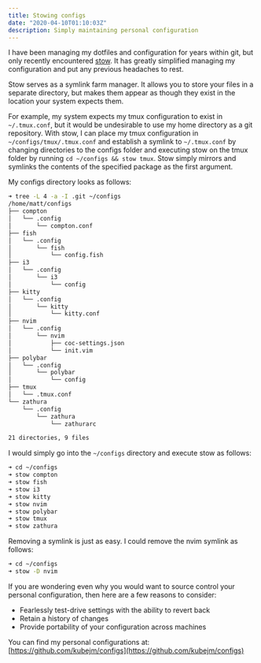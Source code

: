 ```yaml
---
title: Stowing configs
date: "2020-04-10T01:10:03Z"
description: Simply maintaining personal configuration
---
```


I have been managing my dotfiles and configuration for years within git, but 
only recently encountered [stow](https://www.gnu.org/software/stow/).  It has 
greatly simplified managing my configuration and put any previous headaches to
rest.

Stow serves as a symlink farm manager.  It allows you to store your files in a 
separate directory, but makes them appear as though they exist in the location 
your system expects them.

For example, my system expects my tmux configuration to exist in 
`~/.tmux.conf`, but it would be undesirable to use my home directory as a git 
repository.  With stow, I can place my tmux configuration in 
`~/configs/tmux/.tmux.conf` and establish a symlink to `~/.tmux.conf` by 
changing directories to the configs folder and executing stow on the tmux 
folder by running `cd ~/configs && stow tmux`.  Stow simply mirrors and 
symlinks the contents of the specified package as the first argument.

My configs directory looks as follows:

```bash
➜ tree -L 4 -a -I .git ~/configs
/home/matt/configs
├── compton
│   └── .config
│       └── compton.conf
├── fish
│   └── .config
│       └── fish
│           └── config.fish
├── i3
│   └── .config
│       └── i3
│           └── config
├── kitty
│   └── .config
│       └── kitty
│           └── kitty.conf
├── nvim
│   └── .config
│       └── nvim
│           ├── coc-settings.json
│           └── init.vim
├── polybar
│   └── .config
│       └── polybar
│           └── config
├── tmux
│   └── .tmux.conf
└── zathura
    └── .config
        └── zathura
            └── zathurarc

21 directories, 9 files
```

I would simply go into the `~/configs` directory and execute stow as follows:

```bash
➜ cd ~/configs
➜ stow compton
➜ stow fish
➜ stow i3
➜ stow kitty
➜ stow nvim
➜ stow polybar
➜ stow tmux
➜ stow zathura
```

Removing a symlink is just as easy.  I could remove the nvim symlink as follows:

```bash
➜ cd ~/configs
➜ stow -D nvim
```

If you are wondering even why you would want to source control your personal 
configuration, then here are a few reasons to consider:

* Fearlessly test-drive settings with the ability to revert back
* Retain a history of changes
* Provide portability of your configuration across machines

You can find my personal configurations at: 
[https://github.com/kubejm/configs](https://github.com/kubejm/configs)
